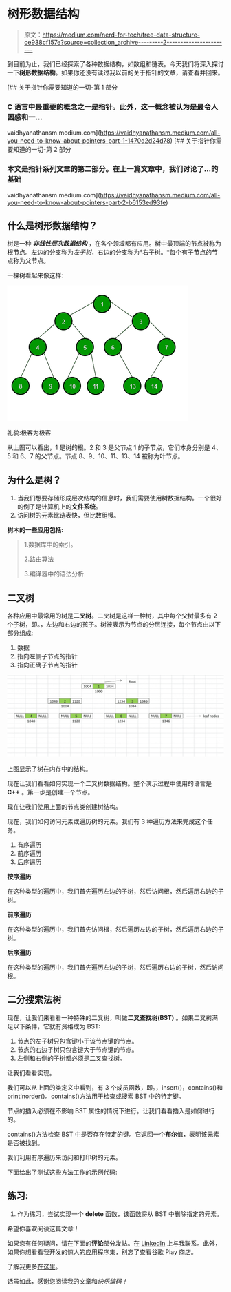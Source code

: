 # 树形数据结构

> 原文：<https://medium.com/nerd-for-tech/tree-data-structure-ce938cf157e?source=collection_archive---------2----------------------->

到目前为止，我们已经探索了各种数据结构，如数组和链表。今天我们将深入探讨一下**树形数据结构**。如果你还没有读过我以前的关于指针的文章，请查看并回来。

[](https://vaidhyanathansm.medium.com/all-you-need-to-know-about-pointers-part-1-1470d2d24d78) [## 关于指针你需要知道的一切-第 1 部分

### C 语言中最重要的概念之一是指针。此外，这一概念被认为是最令人困惑和一…

vaidhyanathansm.medium.com](https://vaidhyanathansm.medium.com/all-you-need-to-know-about-pointers-part-1-1470d2d24d78) [](https://vaidhyanathansm.medium.com/all-you-need-to-know-about-pointers-part-2-b6153ed93fe) [## 关于指针你需要知道的一切-第 2 部分

### 本文是指针系列文章的第二部分。在上一篇文章中，我们讨论了…的基础

vaidhyanathansm.medium.com](https://vaidhyanathansm.medium.com/all-you-need-to-know-about-pointers-part-2-b6153ed93fe) 

## 什么是树形数据结构？

树是一种 ***非线性层次数据结构*** ，在各个领域都有应用。树中最顶端的节点被称为根节点。左边的分支称为*左子树*，右边的分支称为*右子树。*每个有子节点的节点称为父节点。

一棵树看起来像这样:

![](img/24f7a0f1c71b23a0359d95605ce96497.png)

礼貌:极客为极客

从上图可以看出，1 是树的根。2 和 3 是父节点 1 的子节点，它们本身分别是 4、5 和 6、7 的父节点。节点 8、9、10、11、13、14 被称为叶节点。

## 为什么是树？

1.  当我们想要存储形成层次结构的信息时，我们需要使用树数据结构。一个很好的例子是计算机上的**文件系统**。
2.  访问树的元素比链表快，但比数组慢。

**树木的一些应用包括:**

> 1.数据库中的索引。
> 
> 2.路由算法
> 
> 3.编译器中的语法分析

## 二叉树

各种应用中最常用的树是**二叉树**。二叉树是这样一种树，其中每个父树最多有 2 个子树，即。，左边和右边的孩子。树被表示为节点的分层连接，每个节点由以下部分组成:

1.  数据
2.  指向左侧子节点的指针
3.  指向正确子节点的指针

![](img/f3ded1a3503f6eb6157b2aa4277cd67f.png)

上图显示了树在内存中的结构。

现在让我们看看如何实现一个二叉树数据结构。整个演示过程中使用的语言是 **C++** 。第一步是创建一个节点。

现在让我们使用上面的节点类创建树结构。

现在，我们如何访问元素或遍历树的元素。我们有 3 种遍历方法来完成这个任务。

1.  有序遍历
2.  前序遍历
3.  后序遍历

**按序遍历**

在这种类型的遍历中，我们首先遍历左边的子树，然后访问根，然后遍历右边的子树。

**前序遍历**

在这种类型的遍历中，我们首先访问根，然后遍历左边的子树，然后遍历右边的子树。

**后序遍历**

在这种类型的遍历中，我们首先遍历左边的子树，然后遍历右边的子树，然后访问根。

## 二分搜索法树

现在，让我们来看看一种特殊的二叉树，叫做**二叉查找树(BST)** 。如果二叉树满足以下条件，它就有资格成为 BST:

1.  节点的左子树只包含键小于该节点键的节点。
2.  节点的右边子树只包含键大于节点键的节点。
3.  左侧和右侧的子树都必须是二叉查找树。

让我们看看实现。

我们可以从上面的类定义中看到，有 3 个成员函数，即。，insert()，contains()和 printInorder()。contains()方法用于检查或搜索 BST 中的特定键。

节点的插入必须在不影响 BST 属性的情况下进行。让我们看看插入是如何进行的。

contains()方法检查 BST 中是否存在特定的键。它返回一个**布尔**值，表明该元素是否被找到。

我们利用有序遍历来访问和打印树的元素。

下面给出了测试这些方法工作的示例代码:

## 练习:

1.  作为练习，尝试实现一个 **delete** 函数，该函数将从 BST 中删除指定的元素。

希望你喜欢阅读这篇文章！

如果您有任何疑问，请在下面的**评论**部分发帖。在 [LinkedIn](https://www.linkedin.com/in/vaidhyanathansm/) 上与我联系。此外，如果你想看看我开发的惊人的应用程序集，别忘了查看谷歌 Play 商店。

了解我更多[在这里](https://vaidhyanathansm.tech/)。

话虽如此，感谢您阅读我的文章和*快乐编码！*